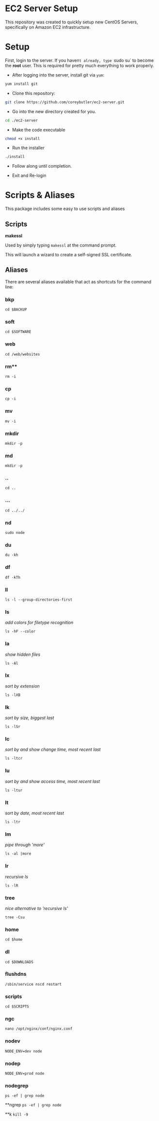 # EC2 Server Setup
This repository was created to quickly setup new CentOS Servers, specifically on Amazon EC2 infrastructure.

# Setup

First, login to the server. If you haven`t already, type `sudo su` to become the **root** user. This is required for
pretty much everything to work properly.

- After logging into the server, install git via `yum`:

```sh
yum install git
```

- Clone this repository:

```sh
git clone https://github.com/coreybutler/ec2-server.git
```

- Go into the new directory created for you.

```sh
cd ./ec2-server
```

- Make the code executable

```sh
chmod +x install
```

- Run the installer

```sh
./install
```

- Follow along until completion.

- Exit and Re-login

# Scripts & Aliases
This package includes some easy to use scripts and aliases

## Scripts

**makessl**

Used by simply typing `makessl` at the command prompt.

This will launch a wizard to create a self-signed SSL certificate.

## Aliases
There are several aliases available that act as shortcuts for the command line:

### bkp
`cd $BACKUP`

### soft
`cd $SOFTWARE`

### web
`cd /web/websites`

### rm**
`rm -i`

### cp
`cp -i`

### mv
`mv -i`

### mkdir
`mkdir -p`

### md
`mkdir -p`

### ..
`cd ..`

### ...
`cd ../../`

### nd
`sudo node`

### du
`du -kh`

### df
`df -kTh`

### ll
`ls -l --group-directories-first`

### ls 
_add colors for filetype recognition_

`ls -hF --color`

### la 
_show hidden files_

`ls -Al`

### lx 
_sort by extension_

`ls -lXB`

### lk 
_sort by size, biggest last_

`ls -lSr`

### lc 
_sort by and show change time, most recent last_

`ls -ltcr`

### lu 
_sort by and show access time, most recent last_

`ls -ltur`

### lt 
_sort by date, most recent last_

`ls -ltr`

### lm 
_pipe through 'more'_

`ls -al |more`

### lr 
_recursive ls_

`ls -lR`

### tree 
_nice alternative to 'recursive ls'_

`tree -Csu`

### home
`cd $home`

### dl
`cd $DOWNLOADS`

### flushdns
`/sbin/service nscd restart`

### scripts
`cd $SCRIPTS`

### ngc
`nano /opt/nginx/conf/nginx.conf`

### nodev
`NODE_ENV=dev node `

### nodep
`NODE_ENV=prod node `

### nodegrep
`ps -ef | grep node`

**ngrep
`ps -ef | grep node`

**k
`kill -9 `